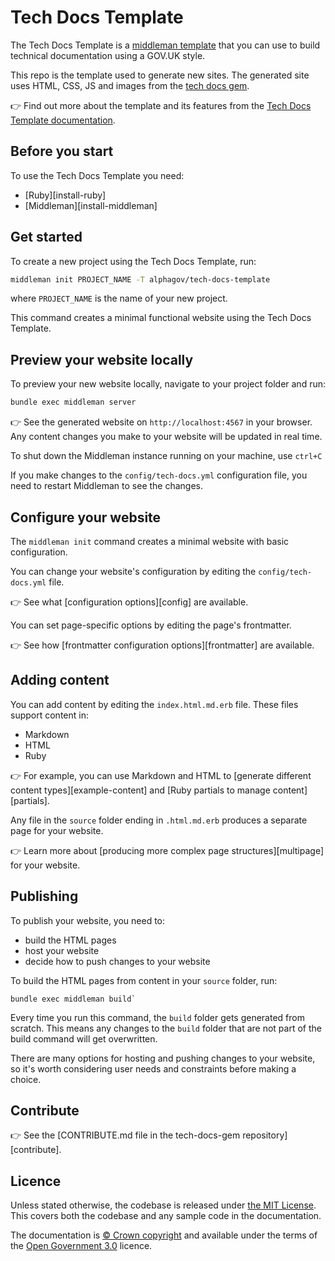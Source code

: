 # Tech Docs Template

The Tech Docs Template is a [middleman template][mmt] that
you can use to build technical documentation using a GOV.UK style.

This repo is the template used to generate new sites. The generated site uses HTML, CSS, JS and images from the [tech docs gem](https://github.com/alphagov/tech-docs-gem).

👉 Find out more about the template and its features from the [Tech Docs Template documentation][tdt-docs].

## Before you start

To use the Tech Docs Template you need:

- [Ruby][install-ruby]
- [Middleman][install-middleman]

## Get started

To create a new project using the Tech Docs Template, run:

```sh
middleman init PROJECT_NAME -T alphagov/tech-docs-template
```

where `PROJECT_NAME` is the name of your new project.

This command creates a minimal functional website using the Tech Docs Template.

## Preview your website locally

To preview your new website locally, navigate to your project folder and run:

```sh
bundle exec middleman server
```

👉 See the generated website on `http://localhost:4567` in your browser. Any content changes you make to your website will be updated in real time.

To shut down the Middleman instance running on your machine, use `ctrl+C`

If you make changes to the `config/tech-docs.yml` configuration file, you need to restart Middleman to see the changes.

## Configure your website

The `middleman init` command creates a minimal website with basic configuration.

You can change your website's configuration by editing the `config/tech-docs.yml` file.

👉 See what [configuration options][config] are available.

You can set page-specific options by editing the page's frontmatter.

👉 See how [frontmatter configuration options][frontmatter] are available.

## Adding content

You can add content by editing the `index.html.md.erb` file. These files support content in:

- Markdown
- HTML
- Ruby

👉 For example, you can use Markdown and HTML to [generate different content types][example-content] and [Ruby partials to manage content][partials].

Any file in the `source` folder ending in `.html.md.erb` produces a separate page for your website.

👉 Learn more about [producing more complex page structures][multipage] for your website.

## Publishing

To publish your website, you need to:

- build the HTML pages
- host your website
- decide how to push changes to your website

To build the HTML pages from content in your `source` folder, run:

```
bundle exec middleman build`
```

Every time you run this command, the `build` folder gets generated from scratch. This means any changes to the `build` folder that are not part of the build command will get overwritten.

There are many options for hosting and pushing changes to your website, so it's worth considering user needs and constraints before making a choice.
## Contribute

👉 See the [CONTRIBUTE.md file in the tech-docs-gem repository][contribute].

## Licence

Unless stated otherwise, the codebase is released under [the MIT License][mit].
This covers both the codebase and any sample code in the documentation.

The documentation is [© Crown copyright][copyright] and available under the terms of the [Open Government 3.0][ogl] licence.

[mit]: LICENCE
[copyright]: http://www.nationalarchives.gov.uk/information-management/re-using-public-sector-information/uk-government-licensing-framework/crown-copyright/
[ogl]: http://www.nationalarchives.gov.uk/doc/open-government-licence/version/3/
[mmt]: https://middlemanapp.com/advanced/project_templates/
[tdt-docs]: https://tdt-documentation.london.cloudapps.digital
